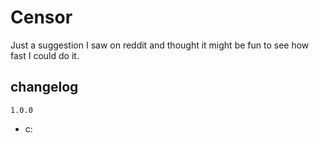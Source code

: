 # Censor
Just a suggestion I saw on reddit and thought it might be fun to see how fast I could do it. 

## changelog

`1.0.0`
 - c: